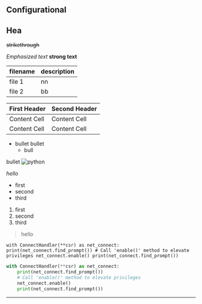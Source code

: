## Configurational

## Hea

~~strikethrough~~


*Emphasized text*
**strong text**

filename | description
-------- | -----------
file 1   | nn
file 2   | bb

First Header  | Second Header
------------- | -------------
Content Cell  | Content Cell
Content Cell  | Content Cell




- bullet  bullet 
    + bull

bullet
![python](https://www.ntuclearninghub.com/documents/39367/4216797/Python-Symbol.png/369e410e-a90f-f887-c2dc-61f7ef761476/)

*hello*

- first
- second
- third

1. first
2. second
3. third


> hello

`with ConnectHandler(**csr) as net_connect:
    print(net_connect.find_prompt())
    # Call 'enable()' method to elevate privileges
    net_connect.enable()
    print(net_connect.find_prompt())`

```python
with ConnectHandler(**csr) as net_connect:
    print(net_connect.find_prompt())
    # Call 'enable()' method to elevate privileges
    net_connect.enable()
    print(net_connect.find_prompt())
```

----------
